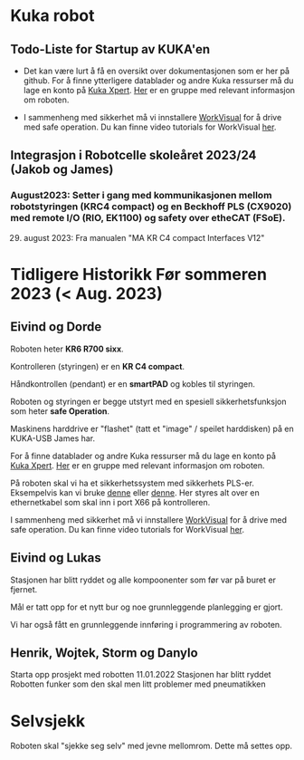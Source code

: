 # Kuka robot

## Todo-Liste for Startup av KUKA'en

- Det kan være lurt å få en oversikt over dokumentasjonen som er her på github. For å finne ytterligere datablader og andre Kuka ressurser må du lage en konto på [Kuka Xpert](https://www.kuka.com/en-se/products/robotics-systems/software/cloud-software/kuka-xpert). [Her](https://xpert.kuka.com/ID/AR3605) er en gruppe med relevant informasjon om roboten.

- I sammenheng med sikkerhet må vi innstallere [WorkVisual](https://kuka.sharefile.eu/share/view/s0977718741844ab8/fo93cf61-6254-4154-bafd-37665fe3ad5f) for å drive med safe operation. Du kan finne video tutorials for WorkVisual [her](https://kuka.sharefile.eu/share/view/s2ceab2ffc3a4ce48/fode320a-d018-49b4-a809-d53effa3f83d).


## Integrasjon i Robotcelle skoleåret 2023/24 (Jakob og James)

### August2023: Setter i gang med kommunikasjonen mellom robotstyringen (KRC4 compact) og en Beckhoff PLS (CX9020) med remote I/O (RIO, EK1100) og safety over etheCAT (FSoE).

29. august 2023: Fra manualen "MA KR C4 compact Interfaces V12"


# Tidligere Historikk Før sommeren 2023 (< Aug. 2023)

## Eivind og Dorde
Roboten heter **KR6 R700 sixx**.

Kontrolleren (styringen) er en **KR C4 compact**.

Håndkontrollen (pendant) er en **smartPAD** og kobles til styringen.

Roboten og styringen er begge utstyrt med en spesiell sikkerhetsfunksjon som heter **safe Operation**.

Maskinens harddrive er "flashet" (tatt et "image" / speilet harddisken) på en KUKA-USB James har.

For å finne datablader og andre Kuka ressurser må du lage en konto på [Kuka Xpert](https://www.kuka.com/en-se/products/robotics-systems/software/cloud-software/kuka-xpert). [Her](https://xpert.kuka.com/ID/AR3605) er en gruppe med relevant informasjon om roboten.

På roboten skal vi ha et sikkerhetssystem med sikkerhets PLS-er. Eksempelvis kan vi bruke [denne](https://industrial.omron.no/no/products/cip-safety) eller [denne](https://www.beckhoff.com/BK9105/). Her styres alt over en ethernetkabel som skal inn i port X66 på kontrolleren.

I sammenheng med sikkerhet må vi innstallere [WorkVisual](https://kuka.sharefile.eu/share/view/s0977718741844ab8/fo93cf61-6254-4154-bafd-37665fe3ad5f) for å drive med safe operation. Du kan finne video tutorials for WorkVisual [her](https://kuka.sharefile.eu/share/view/s2ceab2ffc3a4ce48/fode320a-d018-49b4-a809-d53effa3f83d).

## Eivind og Lukas

Stasjonen har blitt ryddet og alle kompoonenter som før var på buret er fjernet.

Mål er tatt opp for et nytt bur og noe grunnleggende planlegging er gjort.

Vi har også fått en grunnleggende innføring i programmering av roboten.

## Henrik, Wojtek, Storm og Danylo
Starta opp prosjekt med robotten 11.01.2022
Stasjonen har blitt ryddet 
Robotten funker som den skal men litt problemer med pneumatikken


# Selvsjekk

Roboten skal "sjekke seg selv" med jevne mellomrom. Dette må settes opp.


